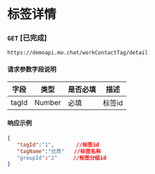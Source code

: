 # 标签详情
### `GET`  [已完成]
```
https://demoapi.mo.chat/workContactTag/detail
```

#### 请求参数字段说明

| 字段  | 类型 | 是否必填 | 描述|
| ------------- | ------------- | ------------------ | ------------------ |
| tagId  | Number  | 必填 | 标签id |


#### 响应示例

```json
{
   "tagId":"1",       //标签id
   "tagName":"优质"   //标签名称
   "groupId":"2"     //标签分组id
}
```